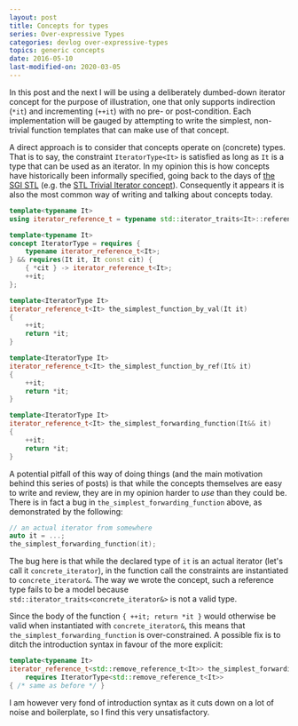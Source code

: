 ```yaml
---
layout: post
title: Concepts for types
series: Over-expressive Types
categories: devlog over-expressive-types
topics: generic concepts
date: 2016-05-10
last-modified-on: 2020-03-05
---
```


In this post and the next I will be using a deliberately dumbed-down iterator concept for the
purpose of illustration, one that only supports indirection (`*it`) and incrementing (`++it`) with
no pre- or post-condition. Each implementation will be gauged by attempting to write the simplest,
non-trivial function templates that can make use of that concept.

A direct approach is to consider that concepts operate on (concrete) types. That is to say, the
constraint `IteratorType<It>` is satisfied as long as `It` is a type that can be used as an
iterator. In my opinion this is how concepts have historically been informally specified, going back
to the days of [the SGI STL](http://www.martinbroadhurst.com/stl/) (e.g. the [STL Trivial Iterator
concept](http://www.martinbroadhurst.com/stl/trivial.html)). Consequently it appears it is also the
most common way of writing and talking about concepts today.

```cpp
template<typename It>
using iterator_reference_t = typename std::iterator_traits<It>::reference;

template<typename It>
concept IteratorType = requires {
    typename iterator_reference_t<It>;
} && requires(It it, It const cit) {
    { *cit } -> iterator_reference_t<It>;
    ++it;
};

template<IteratorType It>
iterator_reference_t<It> the_simplest_function_by_val(It it)
{
    ++it;
    return *it;
}

template<IteratorType It>
iterator_reference_t<It> the_simplest_function_by_ref(It& it)
{
    ++it;
    return *it;
}

template<IteratorType It>
iterator_reference_t<It> the_simplest_forwarding_function(It&& it)
{
    ++it;
    return *it;
}
```

A potential pitfall of this way of doing things (and the main motivation behind this series of
posts) is that while the concepts themselves are easy to write and review, they are in my opinion
harder to *use* than they could be. There is in fact a bug in `the_simplest_forwarding_function`
above, as demonstrated by the following:

```cpp
// an actual iterator from somewhere
auto it = ...;
the_simplest_forwarding_function(it);
```

The bug here is that while the declared type of `it` is an actual iterator (let's call it
`concrete_iterator`), in the function call the constraints are instantiated to `concrete_iterator&`.
The way we wrote the concept, such a reference type fails to be a model because
`std::iterator_traits<concrete_iterator&>` is not a valid type.

Since the body of the function `{ ++it; return *it }` would otherwise be valid when instantiated
with `concrete_iterator&`, this means that `the_simplest_forwarding_function` is over-constrained. A
possible fix is to ditch the introduction syntax in favour of the more explicit:

```cpp
template<typename It>
iterator_reference_t<std::remove_reference_t<It>> the_simplest_forwarding_function(It&& it)
    requires IteratorType<std::remove_reference_t<It>>
{ /* same as before */ }
```

I am however very fond of introduction syntax as it cuts down on a lot of noise and boilerplate, so
I find this very unsatisfactory.
